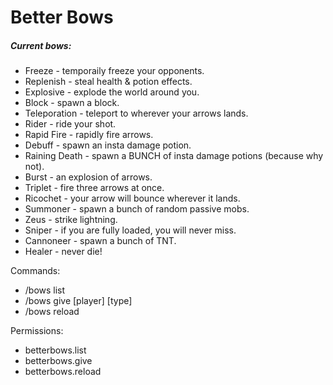 # Better Bows

##### Current bows:
* Freeze - temporaily freeze your opponents.
* Replenish - steal health & potion effects.
* Explosive - explode the world around you.
* Block - spawn a block.
* Teleporation - teleport to wherever your arrows lands.
* Rider - ride your shot.
* Rapid Fire - rapidly fire arrows.
* Debuff - spawn an insta damage potion.
* Raining Death - spawn a BUNCH of insta damage potions (because why not).
* Burst - an explosion of arrows.
* Triplet - fire three arrows at once.
* Ricochet - your arrow will bounce wherever it lands.
* Summoner - spawn a bunch of random passive mobs.
* Zeus - strike lightning.
* Sniper - if you are fully loaded, you will never miss.
* Cannoneer - spawn a bunch of TNT.
* Healer - never die!

Commands:
* /bows list
* /bows give [player] [type]
* /bows reload

Permissions:
* betterbows.list
* betterbows.give
* betterbows.reload